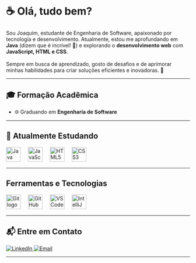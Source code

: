 <h1 align="left">☕ Olá, tudo bem?</h1>

###

<p align="left">Sou Joaquim, estudante de Engenharia de Software, apaixonado por tecnologia e desenvolvimento. Atualmente, estou me aprofundando em <strong>Java</strong> (dizem que é incrível! 🫣) e explorando o <strong>desenvolvimento web</strong> com <strong>JavaScript, HTML e CSS</strong>. <br><br>
Sempre em busca de aprendizado, gosto de desafios e de aprimorar minhas habilidades para criar soluções eficientes e inovadoras. 🚀</p>

---

<h2 align="left">🎓 Formação Acadêmica</h2>

<ul>
  <li>🌐 Graduando em <strong>Engenharia de Software</strong></li>
</ul>

---

<h2 align="left">📖 Atualmente Estudando</h2>

<div align="left">
  <img src="https://cdn.jsdelivr.net/gh/devicons/devicon/icons/java/java-original-wordmark.svg" height="40" alt="Java logo" />
  <img width="12" />
  <img src="https://cdn.jsdelivr.net/gh/devicons/devicon/icons/javascript/javascript-original.svg" height="40" alt="JavaScript logo" />
  <img width="12" />
  <img src="https://cdn.jsdelivr.net/gh/devicons/devicon/icons/html5/html5-original.svg" height="40" alt="HTML5 logo" />
  <img width="12" />
  <img src="https://cdn.jsdelivr.net/gh/devicons/devicon/icons/css3/css3-original.svg" height="40" alt="CSS3 logo" />
</div>

---

<h2 align="left"> Ferramentas e Tecnologias</h2>

<div align="left">
  <img src="https://cdn.jsdelivr.net/gh/devicons/devicon/icons/git/git-original.svg" height="40" alt="Git logo" />
  <img width="12" />
  <img src="https://cdn.jsdelivr.net/gh/devicons/devicon/icons/github/github-original.svg" height="40" alt="GitHub logo" />
  <img width="12" />
  <img src="https://cdn.jsdelivr.net/gh/devicons/devicon/icons/vscode/vscode-original.svg" height="40" alt="VS Code logo" />
  <img width="12" />
  <img src="https://cdn.jsdelivr.net/gh/devicons/devicon/icons/intellij/intellij-original.svg" height="40" alt="IntelliJ IDEA logo" />
</div>

---
<h2 align="left">📬 Entre em Contato</h2>

<p align="left">
  <a href="https://www.linkedin.com/in/joaquim7zz/" target="_blank">
    <img src="https://img.shields.io/badge/LinkedIn-0A66C2?style=for-the-badge&logo=linkedin&logoColor=white" alt="LinkedIn" />
  </a>
  <a href="joaquimsena.09@gmail.com">
    <img src="https://img.shields.io/badge/Email-D14836?style=for-the-badge&logo=gmail&logoColor=white" alt="Email" />
  </a>
</p>

---

